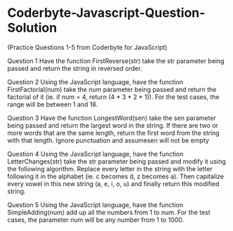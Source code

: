 Coderbyte-Javascript-Question-Solution
======================================

(Practice Questions 1-5 from Coderbyte for JavaScript) 

Question 1
Have the function FirstReverse(str) take the str parameter being passed and return the string in reversed order.

Question 2
Using the JavaScript language, have the function FirstFactorial(num) take the num parameter being passed and return the factorial of it (ie. if num = 4, return (4 * 3 * 2 * 1)). 
For the test cases, the range will be between 1 and 18.

Question 3
Have the function LongestWord(sen) take the sen parameter being passed and return the largest word in the string.
If there are two or more words that are the same length, return the first word from the string with that length. Ignore punctuation and assumesen will not be empty

Question 4
Using the JavaScript language, have the function LetterChanges(str) take the str parameter being passed and modify it using the following algorithm. 
Replace every letter in the string with the letter following it in the alphabet (ie. c becomes d, z becomes a). 
Then capitalize every vowel in this new string (a, e, i, o, u) and finally return this modified string. 

Question 5
Using the JavaScript language, have the function SimpleAdding(num) add up all the numbers from 1 to num.
For the test cases, the parameter num will be any number from 1 to 1000.
